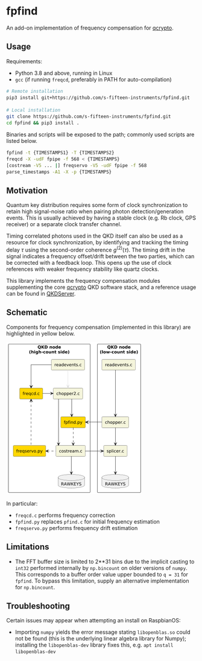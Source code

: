 # fpfind

An add-on implementation of frequency compensation for [qcrypto](https://github.com/s-fifteen-instruments/qcrypto).

## Usage

Requirements:

* Python 3.8 and above, running in Linux
* `gcc` (if running `freqcd`, preferably in PATH for auto-compilation)

```bash
# Remote installation
pip3 install git+https://github.com/s-fifteen-instruments/fpfind.git

# Local installation
git clone https://github.com/s-fifteen-instruments/fpfind.git
cd fpfind && pip3 install .
```

Binaries and scripts will be exposed to the path; commonly used scripts are listed below.

```bash
fpfind -t {TIMESTAMPS1} -T {TIMESTAMPS2}
freqcd -X -udF fpipe -f 568 < {TIMESTAMPS}
[costream -V5 ... |] freqservo -V5 -udF fpipe -f 568
parse_timestamps -A1 -X -p {TIMESTAMPS}
```

## Motivation

Quantum key distribution requires some form of clock synchronization to retain high signal-noise ratio when pairing photon detection/generation events. This is usually achieved by having a stable clock (e.g. Rb clock, GPS receiver) or a separate clock transfer channel.

Timing correlated photons used in the QKD itself can also be used as a resource for clock synchronization, by identifying and tracking the timing delay $\tau$ using the second-order coherence $g^{(2)}(\tau)$. The timing drift in the signal indicates a frequency offset/drift between the two parties, which can be corrected with a feedback loop. This opens up the use of clock references with weaker frequency stability like quartz clocks.

This library implements the frequency compensation modules supplementing the core [qcrypto](https://github.com/s-fifteen-instruments/qcrypto) QKD software stack, and a reference usage can be found in [QKDServer](https://github.com/s-fifteen-instruments/QKDServer).

## Schematic

Components for frequency compensation (implemented in this library) are highlighted in yellow below.

![](docs/qcrypto_fpfind.png)

In particular:

* `freqcd.c` performs frequency correction
* `fpfind.py` replaces `pfind.c` for initial frequency estimation
* `freqservo.py` performs frequency drift estimation

## Limitations

* The FFT buffer size is limited to 2**31 bins due to the implicit casting to `int32` performed internally by `np.bincount` on older versions of `numpy`. This corresponds to a buffer order value upper bounded to `q = 31` for `fpfind`. To bypass this limitation, supply an alternative implementation for `np.bincount`.

## Troubleshooting

Certain issues may appear when attempting an install on RaspbianOS:

* Importing `numpy` yields the error message stating `libopenblas.so` could not be found (this is the underlying linear algebra library for Numpy); installing the `libopenblas-dev` library fixes this, e.g. `apt install libopenblas-dev`
